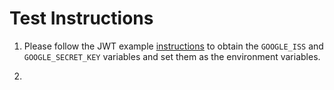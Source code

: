 # Test Instructions

1. Please follow the JWT example [instructions](../examples#jwt-profile-for-oauth-20) to obtain the `GOOGLE_ISS` and `GOOGLE_SECRET_KEY` variables and set them as the environment variables.

2.